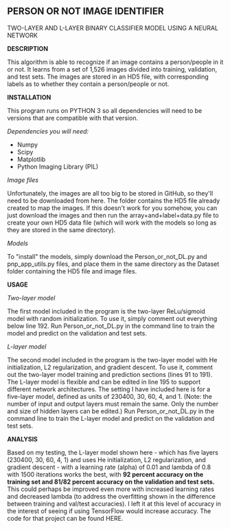 ## PERSON OR NOT IMAGE IDENTIFIER

TWO-LAYER AND L-LAYER BINARY CLASSIFIER MODEL USING A NEURAL NETWORK

**DESCRIPTION** 

This algorithm is able to recognize if an image contains a person/people in it or not. It learns from a set of 1,526 images divided into training, validation, and test sets. The images are stored in an HD5 file, with corresponding labels as to whether they contain a person/people or not.

**INSTALLATION**

This program runs on PYTHON 3 so all dependencies will need to be versions that are compatible with that version.

*Dependencies you will need:*

- Numpy
- Scipy
- Matplotlib
- Python Imaging Library (PIL)

*Image files*

Unfortunately, the images are all too big to be stored in GitHub, so they'll need to be downloaded from here. The folder contains the HD5 file already created to map the images. If this doesn't work for you somehow, you can just download the images and then run the array+and+label+data.py file to create your own HD5 data file (which will work with the models so long as they are stored in the same directory).

*Models*

To "install" the models, simply download the Person_or_not_DL.py and pnp_app_utils.py files, and place them in the same directory as the Dataset folder containing the HD5 file and image files.

**USAGE**

*Two-layer model*

The first model included in the program is the two-layer ReLu/sigmoid model with random initialization. To use it, simply comment out everything below line 192. Run Person_or_not_DL.py in the command line to train the model and predict on the validation and test sets.

*L-layer model*

The second model included in the program is the two-layer model with He initialization, L2 regularization, and gradient descent. To use it, comment out the two-layer model training and prediction sections (lines 91 to 191). The L-layer model is flexible and can be edited in line 195 to support different network architectures. The setting I have included here is for a five-layer model, defined as units of 230400, 30, 60, 4, and 1. (Note: the number of input and output layers must remain the same. Only the number and size of hidden layers can be edited.) Run Person_or_not_DL.py in the command line to train the L-layer model and predict on the validation and test sets.

**ANALYSIS**

Based on my testing, the L-layer model shown here - which has five layers (230400, 30, 60, 4, 1) and uses He initialization, L2 regularization, and gradient descent - with a learning rate (alpha) of 0.01 and lambda of 0.8 with 1500 iterations works the best, with **92 percent accuracy on the training set and 81/82 percent accuracy on the validation and test sets.** This could perhaps be improved even more with increased learning rates and decreased lambda (to address the overfitting shown in the difference between training and val/test accuracies). I left it at this level of accuracy in the interest of seeing if using TensorFlow would increase accuracy. The code for that project can be found HERE.
